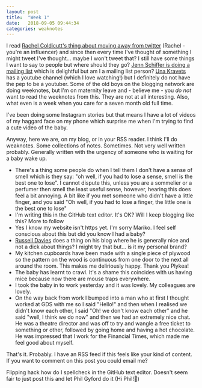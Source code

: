 ```yaml
---
layout: post
title:  "Week 1"
date:   2018-09-05 09:44:34
categories: weaknotes
---
```


I read [Rachel Coldicutt's thing about moving away from twitter](https://medium.com/@rachelcoldicutt/bye-bye-birdie-a-week-without-tweets-48b31e89336d) (Rachel - you're an influencer) and since then every time I've thought of something I might tweet I've thought... maybe I won't tweet that? I still have some things I want to say to people but where should they go? [Jenn Schiffer is doing a mailing list](https://jennmoney.us8.list-manage.com/subscribe?u=f74a824f6424f5f5819ec0f77&id=738ef47ea4) which is delightful but am I a mailing list person? [Una Kravets](https://www.youtube.com/channel/UCJnidRIv3o1hf_YBWjKFljg) has a youtube channel (which I love watching!) but I definitely do not have the pep to be a youtuber. Some of the old boys on the blogging network are doing weeknotes, but I'm on maternity leave and - believe me - you *do not* want to read the weeknotes from this. They are not at all interesting. Also, what even is a week when you care for a seven month old full time.

I've been doing some Instagram stories but that means I have a lot of videos of my haggard face on my phone which surprise me when I'm trying to find a cute video of the baby.

Anyway, here we are, on my blog, or in your RSS reader. I think I'll do weaknotes. Some collections of notes. Sometimes. Not very well written probably. Generally written with the urgency of someone who is waiting for a baby wake up.

* There's a thing some people do when I tell them I don't have a sense of smell which is they say: "oh well, if you had to lose a sense, smell is the best one to lose". I cannot dispute this, unless you are a sommelier or a perfumer then smell the least useful sense, however, hearing this does feel a bit annoying. A bit like if you met someone who didn't have a little finger, and you said "Oh well, if you had to lose a finger, the little one is the best one to lose"
* I'm writing this in the GitHub text editor. It's OK? Will I keep blogging like this? More to follow
* Yes I know my website isn't https yet. I'm sorry Mariko. I feel self conscious about this but did you know I had a baby?
* [Russell Davies](http://russelldavies.typepad.com/) does a thing on his blog where he is generally nice and not a dick about things? I might try that but... is it my personal brand?
* My kitchen cupboards have been made with a single piece of plywood so the pattern on the wood is continuous from one door to the next all around the room. This makes me deliriously happy. Thank you Plykea!
* The baby has learnt to crawl. It's a shame this coincides with us having mice because now there are mouse traps everywhere.
* I took the baby in to work yesterday and it was lovely. My colleagues are lovely.
* On the way back from work I bumped into a man who at first I thought worked at GDS with me so I said "Hello!" and then when I realised we didn't know each other, I said "Oh! we don't know each other" and he said "well, I think we do now" and then we had an extremely nice chat. He was a theatre director and was off to try and wangle a free ticket to something or other, followed by going home and having a hot chocolate. He was impressed that I work for the Financial Times, which made me feel good about myself.

That's it. Probably. I have an RSS feed if this feels like your kind of content. If you want to comment on this post you could email me?

Flipping hack how do I spellcheck in the GitHub text editor. Doesn't seem fair to just post this and let Phil Gyford do it (Hi Phil!💛)
